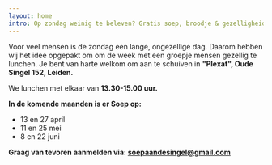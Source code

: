 ```yaml
---
layout: home
intro: Op zondag weinig te beleven? Gratis soep, broodje & gezelligheid!
---
```

Voor veel mensen is de zondag een lange, ongezellige dag. Daarom hebben wij het idee opgepakt om om de week met een groepje mensen gezellig te lunchen. Je bent van harte welkom om aan te schuiven in **"Plexat", Oude Singel 152, Leiden.**

We lunchen met elkaar van **13.30-15.00 uur.**

**In de komende maanden is er Soep op:**

* 13 en 27 april 
* 11 en 25 mei
* 8 en 22 juni

**Graag van tevoren aanmelden via: [soepaandesingel@gmail.com](mailto:soepaandesingel@gmail.com)**